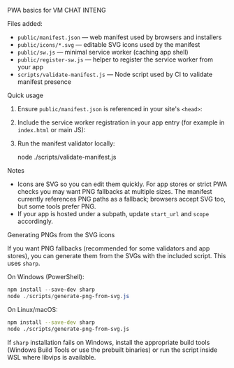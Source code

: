 PWA basics for VM CHAT INTENG

Files added:
- `public/manifest.json` — web manifest used by browsers and installers
- `public/icons/*.svg` — editable SVG icons used by the manifest
- `public/sw.js` — minimal service worker (caching app shell)
- `public/register-sw.js` — helper to register the service worker from your app
- `scripts/validate-manifest.js` — Node script used by CI to validate manifest presence

Quick usage

1. Ensure `public/manifest.json` is referenced in your site's `<head>`:

   <link rel="manifest" href="/manifest.json">

2. Include the service worker registration in your app entry (for example in `index.html` or main JS):

   <script src="/register-sw.js"></script>

3. Run the manifest validator locally:

   node ./scripts/validate-manifest.js

Notes
- Icons are SVG so you can edit them quickly. For app stores or strict PWA checks you may want PNG fallbacks at multiple sizes. The manifest currently references PNG paths as a fallback; browsers accept SVG too, but some tools prefer PNG.
- If your app is hosted under a subpath, update `start_url` and `scope` accordingly.

Generating PNGs from the SVG icons

If you want PNG fallbacks (recommended for some validators and app stores), you can generate them from the SVGs with the included script. This uses `sharp`.

On Windows (PowerShell):

```powershell
npm install --save-dev sharp
node ./scripts/generate-png-from-svg.js
```

On Linux/macOS:

```bash
npm install --save-dev sharp
node ./scripts/generate-png-from-svg.js
```

If `sharp` installation fails on Windows, install the appropriate build tools (Windows Build Tools or use the prebuilt binaries) or run the script inside WSL where libvips is available.

